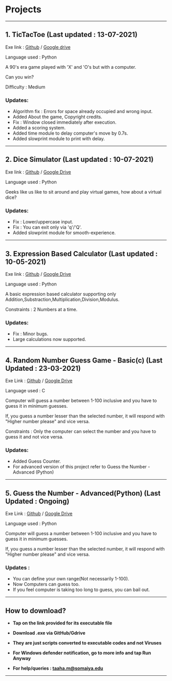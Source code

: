
# Projects

<hr />

## 1. TicTacToe (Last updated : 13-07-2021)

Exe link : [Github](https://github.com/taaaahahaha/exe/blob/7d3ad6231ca5dab3594db8c974ad54b2f442bf62/TicTacToe/TicTacToe.exe) / [Google drive](https://drive.google.com/file/d/1BMqRJfgT4-fqPxP4RgKhqElZUCYP0GyP/view?usp=sharing)

Language used : Python

A 90's era game played with 'X' and 'O's but with a computer.

Can you win?

Difficulty : Medium 

### Updates:

- Algorithm fix : Errors for space already occupied and wrong input.
- Added About the game, Copyright credits.
- Fix : Window closed immediately after execution.
- Added a scoring system.
- Added time module to delay computer's move by 0.7s.
- Added slowprint module to print with delay.

<hr />

## 2. Dice Simulator (Last updated : 10-07-2021)

Exe link : [Github](https://github.com/taaaahahaha/exe/blob/e2cb6e57c4c59962aff2ebf81d9b27f1d3a8aaf3/DiceSimulator/DiceSimulator.exe) / [Google Drive](https://drive.google.com/file/d/1Mwp7Zo8-VYc7so0ZuCFL8_aGmJUCM1r3/view?usp=sharing)

Language used : Python

Geeks like us like to sit around and play virtual games, how about a virtual dice?

### Updates:

- Fix : Lower/uppercase input.
- Fix : You can exit only via 'q'/'Q'.
- Added slowprint module for smooth-experience.

<hr />

## 3. Expression Based Calculator (Last updated : 10-05-2021)

Exe link : [Github](https://github.com/taaaahahaha/exe/blob/72968496dc1a0ad8f5d23fa376c25f3686e34ce4/ExpCalci/ExpCalci.exe) / [Google Drive](https://drive.google.com/file/d/1Sbm2LvtFsRfzxup4kHjFM0O0TIl5bpmA/view?usp=sharing)

Language used : Python

A basic expression based calculator supporting only Addition,Substraction,Multiplication,Division,Modulus.

Constraints : 2 Numbers at a time.

### Updates:

- Fix : Minor bugs.
- Large calculations now supported.

<hr />

## 4. Random Number Guess Game - Basic(c) (Last Updated : 23-03-2021)

Exe Link : [Github](https://github.com/taaaahahaha/exe/blob/14ee29883e634a2487f00d7df8a1eb61f1ced98b/RandGuessC/RandomNumberGuesser.exe) / [Google Drive](https://drive.google.com/file/d/19XpAV_CCLfHvOWr-i7GWYiL1AOm1kiXA/view?usp=sharing)

Language used : C

Computer will guess a number between 1-100 inclusive and you have to guess it in minimum guesses.

If, you guess a number lesser than the selected number, it will respond with "Higher number please" and vice versa.

Constraints : Only the computer can select the number and you have to guess it and not vice versa. 

### Updates:

- Added Guess Counter.
- For advanced version of this project refer to Guess the Number - Advanced (Python)

<hr />

## 5. Guess the Number - Advanced(Python) (Last Updated : Ongoing)

Exe Link : [Github](#) / [Google Drive](#)

Language used : Python

Computer will guess a number between 1-100 inclusive and you have to guess it in minimum guesses.

If, you guess a number lesser than the selected number, it will respond with "Higher number please" and vice versa.

### Updates :

-  You can define your own range(Not necessarily 1-100).
-  Now Computers can guess too.
-  If you feel computer is taking too long to guess, you can bail out.











<hr />

## How to download?

- __Tap on the link provided for its executable file__

- __Download .exe via GitHub/Gdrive__

- __They are just scripts converted to executable codes and not Viruses__

- __For Windows defender notification, go to more info and tap Run Anyway__

- __For help/queries : [taaha.m@somaiya.edu](mailto:taaha.m@somaiya.edu)__



<hr />


